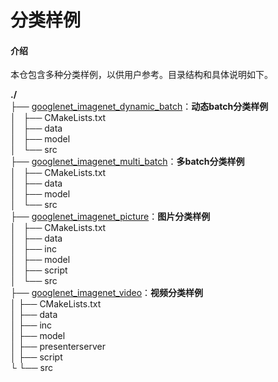 # 分类样例

#### 介绍
本仓包含多种分类样例，以供用户参考。目录结构和具体说明如下。

**./**   
├── [googlenet_imagenet_dynamic_batch](./googlenet_imagenet_dynamic_batch)：**动态batch分类样例**   
│   ├── CMakeLists.txt   
│   ├── data   
│   ├── model   
│   └── src   
├── [googlenet_imagenet_multi_batch](./googlenet_imagenet_multi_batch)：**多batch分类样例**   
│   ├── CMakeLists.txt   
│   ├── data   
│   ├── model   
│   └── src   
├── [googlenet_imagenet_picture](./googlenet_imagenet_picture)：**图片分类样例**  
│   ├── CMakeLists.txt   
│   ├── data   
│   ├── inc   
│   ├── model   
│   ├── script   
│   └── src   
├── [googlenet_imagenet_video](./googlenet_imagenet_video)：**视频分类样例**  
│   ├── CMakeLists.txt   
│   ├── data   
│   ├── inc   
│   ├── model   
│   ├── presenterserver   
│   ├── script   
└   └── src   
